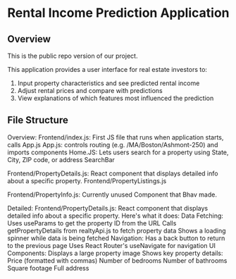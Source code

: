 # Rental Income Prediction Application

## Overview
This is the public repo version of our project.



This application provides a user interface for real estate investors to:
1. Input property characteristics and see predicted rental income
2. Adjust rental prices and compare with predictions
3. View explanations of which features most influenced the prediction


## File Structure
Overview:
Frontend/index.js: First JS file that runs when application starts, calls App.js
App.js: controls routing (e.g. /MA/Boston/Ashmont-250) and imports components
   Home.JS: Lets users search for a property using State, City, ZIP code, or address
      SearchBar


Frontend/PropertyDetails.js: React component that displays detailed info about a specific property. 
Frontend/PropertyListings.js

Frontend/PropertyInfo.js: Currently unused Component that Bhav made. 

Detailed:
Frontend/PropertyDetails.js: React component that displays detailed info about a specific property. 
   Here's what it does:
   Data Fetching:
   Uses useParams to get the property ID from the URL
   Calls getPropertyDetails from realtyApi.js to fetch property data
   Shows a loading spinner while data is being fetched
   Navigation:
   Has a back button to return to the previous page
   Uses React Router's useNavigate for navigation
   UI Components:
   Displays a large property image
   Shows key property details:
   Price (formatted with commas)
   Number of bedrooms
   Number of bathrooms
   Square footage
   Full address

